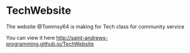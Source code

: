 TechWebsite
===========

The website @Tommsy64 is making for Tech class for community service

You can view it here http://saint-andrews-programming.github.io/TechWebsite
